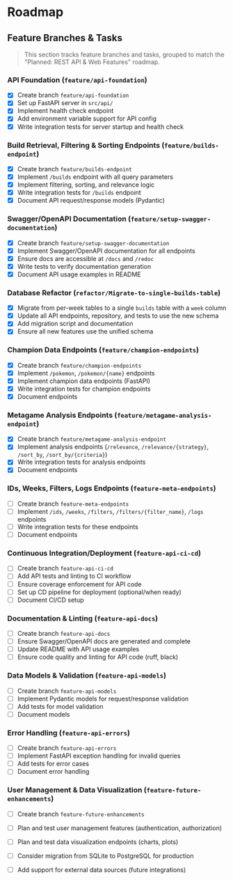 # Roadmap

## Feature Branches & Tasks

> This section tracks feature branches and tasks, grouped to match the "Planned: REST API & Web Features" roadmap.

### API Foundation (`feature/api-foundation`)
- [x] Create branch `feature/api-foundation`
- [x] Set up FastAPI server in `src/api/`
- [x] Implement health check endpoint
- [x] Add environment variable support for API config
- [x] Write integration tests for server startup and health check

### Build Retrieval, Filtering & Sorting Endpoints (`feature/builds-endpoint`)
- [x] Create branch `feature/builds-endpoint`
- [x] Implement `/builds` endpoint with all query parameters
- [x] Implement filtering, sorting, and relevance logic
- [x] Write integration tests for `/builds` endpoint
- [x] Document API request/response models (Pydantic)

### Swagger/OpenAPI Documentation (`feature/setup-swagger-documentation`)
- [x] Create branch `feature/setup-swagger-documentation`
- [x] Implement Swagger/OpenAPI documentation for all endpoints
- [x] Ensure docs are accessible at `/docs` and `/redoc`
- [x] Write tests to verify documentation generation
- [x] Document API usage examples in README

### Database Refactor (`refactor/Migrate-to-single-builds-table`)
- [x] Migrate from per-week tables to a single `builds` table with a `week` column
- [x] Update all API endpoints, repository, and tests to use the new schema
- [x] Add migration script and documentation
- [x] Ensure all new features use the unified schema

### Champion Data Endpoints (`feature/champion-endpoints`)
- [x] Create branch `feature/champion-endpoints`
- [x] Implement `/pokemon`, `/pokemon/{name}` endpoints
- [x] Implement champion data endpoints (FastAPI)
- [x] Write integration tests for champion endpoints
- [x] Document endpoints

### Metagame Analysis Endpoints (`feature/metagame-analysis-endpoint`)
- [x] Create branch `feature/metagame-analysis-endpoint`
- [x] Implement analysis endpoints (`/relevance`, `/relevance/{strategy}`, `/sort_by`, `/sort_by/{criteria}`)
- [x] Write integration tests for analysis endpoints
- [x] Document endpoints

### IDs, Weeks, Filters, Logs Endpoints (`feature-meta-endpoints`)
- [ ] Create branch `feature-meta-endpoints`
- [ ] Implement `/ids`, `/weeks`, `/filters`, `/filters/{filter_name}`, `/logs` endpoints
- [ ] Write integration tests for these endpoints
- [ ] Document endpoints

### Continuous Integration/Deployment (`feature-api-ci-cd`)
- [ ] Create branch `feature-api-ci-cd`
- [ ] Add API tests and linting to CI workflow
- [ ] Ensure coverage enforcement for API code
- [ ] Set up CD pipeline for deployment (optional/when ready)
- [ ] Document CI/CD setup

### Documentation & Linting (`feature-api-docs`)
- [ ] Create branch `feature-api-docs`
- [ ] Ensure Swagger/OpenAPI docs are generated and complete
- [ ] Update README with API usage examples
- [ ] Ensure code quality and linting for API code (ruff, black)

### Data Models & Validation (`feature-api-models`)
- [ ] Create branch `feature-api-models`
- [ ] Implement Pydantic models for request/response validation
- [ ] Add tests for model validation
- [ ] Document models

### Error Handling (`feature-api-errors`)
- [ ] Create branch `feature-api-errors`
- [ ] Implement FastAPI exception handling for invalid queries
- [ ] Add tests for error cases
- [ ] Document error handling

### User Management & Data Visualization (`feature-future-enhancements`)
- [ ] Create branch `feature-future-enhancements`
- [ ] Plan and test user management features (authentication, authorization)
- [ ] Plan and test data visualization endpoints (charts, plots)
- [ ] Consider migration from SQLite to PostgreSQL for production
- [ ] Add support for external data sources (future integrations)

